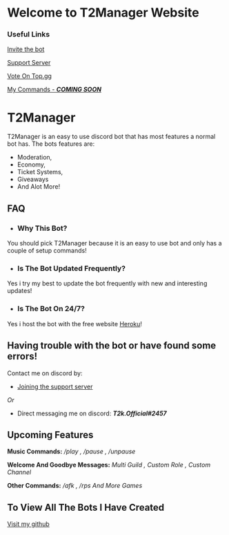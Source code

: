 # Welcome to T2Manager Website
### Useful Links
[Invite the bot](https://discord.com/api/oauth2/authorize?client_id=982953875915034644&permissions=8&scope=bot%20applications.commands)

[Support Server](https://discord.gg/aMgCkekQJ9)

[Vote On Top.gg](https://top.gg/bot/982953875915034644)

[My Commands - ***COMING SOON***]()


# T2Manager

T2Manager is an easy to use discord bot that has most features a normal bot has.
The bots features are:
- Moderation,
- Economy,
- Ticket Systems,
- Giveaways
- And Alot More!

## FAQ
- ### Why This Bot?
You should pick T2Manager because it is an easy to use bot and only has a couple of setup commands!

- ### Is The Bot Updated Frequently?
Yes i try my best to update the bot frequently with new and interesting updates!

- ### Is The Bot On 24/7?
Yes i host the bot with the free website [Heroku](heroku.com)!

## Having trouble with the bot or have found some errors!
Contact me on discord by:
- [Joining the support server](https://discord.gg/aMgCkekQJ9)

*Or*

- Direct messaging me on discord: ***_T2k.Official#2457_***


## Upcoming Features
**Music Commands:**
*/play , /pause , /unpause*

**Welcome And Goodbye Messages:**
*Multi Guild , Custom Role , Custom Channel*

**Other Commands:**
*/afk , /rps And More Games*

## To View All The Bots I Have Created
[Visit my github](https://github.com/t2k-official)

